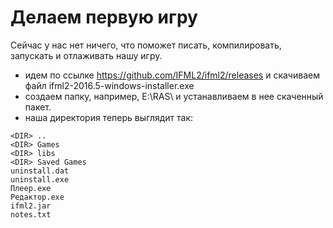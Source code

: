 # Делаем первую игру

Сейчас у нас нет ничего, что поможет писать, компилировать, запускать и отлаживать нашу игру.
* идем по ссылке https://github.com/IFML2/ifml2/releases и скачиваем файл ifml2-2016.5-windows-installer.exe
* создаем папку, например, E:\RAS\ и устанавливаем в нее скаченный пакет.
* наша директория теперь выглядит так:

```
<DIR> ..
<DIR> Games
<DIR> libs
<DIR> Saved Games
uninstall.dat
uninstall.exe
Плеер.exe
Редактор.exe
ifml2.jar
notes.txt
```
